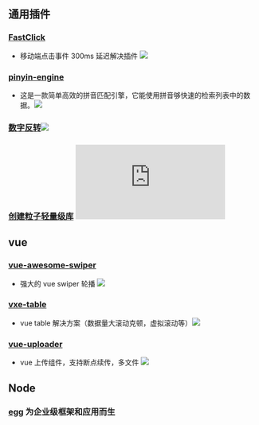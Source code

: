 ## 通用插件

### [FastClick](https://github.com/ftlabs/fastclick)

- 移动端点击事件 300ms 延迟解决插件 ![](https://img.shields.io/github/stars/ftlabs/fastclick?style=social)

### [pinyin-engine](https://github.com/aui/pinyin-engine)

- 这是一款简单高效的拼音匹配引擎，它能使用拼音够快速的检索列表中的数据。![](https://img.shields.io/github/stars/aui/pinyin-engine?style=social)

### [数字反转](https://github.com/HubSpot/odometer)![](https://img.shields.io/github/stars/HubSpot/odometer?style=social)

### [创建粒子轻量级库](https://github.com/VincentGarreau/particles.js/) ![](https://img.shields.io/github/stars/VincentGarreau/particles.js?style=social)

## vue

### [vue-awesome-swiper](https://github.com/surmon-china/vue-awesome-swiper)

- 强大的 vue swiper 轮播 ![](https://img.shields.io/github/stars/surmon-china/vue-awesome-swiper?style=social)

### [vxe-table](https://github.com/x-extends/vxe-table)

- vue table 解决方案（数据量大滚动克顿，虚拟滚动等）![](https://img.shields.io/github/stars/x-extends/vxe-table?style=social)

### [vue-uploader](https://github.com/simple-uploader/vue-uploader)

- vue 上传组件，支持断点续传，多文件 ![](https://img.shields.io/github/stars/simple-uploader/vue-uploader?style=social)

## Node

### [egg](https://eggjs.org/zh-cn/) 为企业级框架和应用而生
